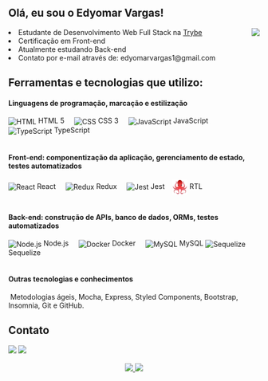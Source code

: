 ## Olá, eu sou o Edyomar Vargas!

<div align="center">
  <img height="110px" align="right" src="https://theme.zdassets.com/theme_assets/9633455/9814df697eaf49815d7df109110815ff887b3457.png" />
  <div align="left" style="display: inline_block">
    <li> Estudante de Desenvolvimento Web Full Stack na <a href="https://betrybe.com">Trybe</a></li>
    <li> Certificação em Front-end</li>
    <li> Atualmente estudando Back-end</li>
    <li> Contato por e-mail através de: edyomarvargas1@gmail.com</li>
  </div>
</div>

## Ferramentas e tecnologias que utilizo:
<div style="display: inline_block">
<h4>Linguagens de programação, marcação e estilização</h4>
<img src="https://img.icons8.com/color/48/000000/html-5.png" alt="HTML" align="center" height=30/>&nbsp;<span>HTML 5</span> &nbsp; &nbsp;
<img src="https://img.icons8.com/color/48/000000/css3.png" alt="CSS" align="center" height=30/>&nbsp;<span>CSS 3</span> &nbsp; &nbsp;
<img src="https://img.icons8.com/color/48/000000/javascript.png" alt="JavaScript" align="center" height=30/>&nbsp;<span>JavaScript</span> &nbsp; &nbsp;
<img src="https://img.icons8.com/color/48/000000/typescript.png" alt="TypeScript" align="center" height=30/>&nbsp;<span>TypeScript</span> &nbsp; &nbsp; 
<br><br>
<h4>Front-end: componentização da aplicação, gerenciamento de estado, testes automatizados</h4>
<img src="https://img.icons8.com/color/48/000000/react-native.png" alt="React" align="center" height=30/>&nbsp;<span>React</span> &nbsp; &nbsp;
<img src="https://img.icons8.com/color/48/000000/redux.png" alt="Redux" align="center" height=30/>&nbsp;<span>Redux</span> &nbsp; &nbsp;
<img src="https://cdn.jsdelivr.net/gh/devicons/devicon/icons/jest/jest-plain.svg" align="center" alt="Jest" height=30/>&nbsp;<span>Jest</span> &nbsp;&nbsp;
<img src="https://raw.githubusercontent.com/testing-library/dom-testing-library/main/other/octopus.png" align="center" alt="RTL" height=30/>&nbsp;<span>RTL</span>
<br><br>
<h4>Back-end: construção de APIs, banco de dados, ORMs, testes automatizados</h4>
<img src="https://img.icons8.com/fluency/48/000000/node-js.png" alt="Node.js" align="center" height=30/>&nbsp;<span>Node.js</span> &nbsp; &nbsp;
<img src="https://img.icons8.com/color/48/000000/docker.png" alt="Docker" align="center" height=30/>&nbsp;<span>Docker</span> &nbsp; &nbsp;
<img src="https://cdn.jsdelivr.net/gh/devicons/devicon/icons/mysql/mysql-original.svg" alt="MySQL" align="center" height="30" width="40" />&nbsp;<span>MySQL</span>
<img src="https://cdn.jsdelivr.net/gh/devicons/devicon/icons/sequelize/sequelize-original.svg" alt="Sequelize" align="center" height="30" width="40" />&nbsp;
<span>Sequelize</span> &nbsp; &nbsp;
<br><br>
<h4>Outras tecnologias e conhecimentos</h4>
&nbsp;<span>Metodologias ágeis, Mocha, Express, Styled Components, Bootstrap, Insomnia, Git e GitHub.</span> &nbsp;&nbsp;
</div>

## Contato

<div>
  <a href="https://www.linkedin.com/in/edyomar-vargas/" target="_blank"><img src="https://img.shields.io/badge/-LinkedIn-%230077B5?style=for-the-badge&logo=linkedin&logoColor=white" target="_blank"></a> 
  <a href = "mailto:edyomarvargas1@gmail.com"><img src="https://img.shields.io/badge/-Gmail-%23333?style=for-the-badge&logo=gmail&logoColor=white" target="_blank">     </a> 
</div>

<br>

<div align="center">
  <a href="https://github.com/edyomarvargas">
  <img height="180em" src="https://github-readme-stats.vercel.app/api?username=edyomarvargas&show_icons=true&theme=tokyonight&include_all_commits=true&count_private=true"/>
  <img height="180em" src="https://github-readme-stats.vercel.app/api/top-langs/?username=edyomarvargas&layout=compact&langs_count=7&theme=tokyonight"/>
</div>
